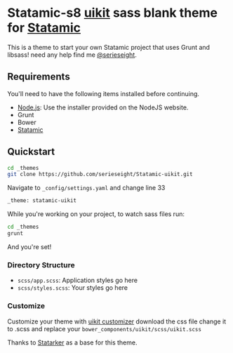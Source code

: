 # Statamic-s8 [uikit](http://getuikit.com/) sass blank theme for [Statamic](http://statamic.com) 

This is a theme to start your own Statamic project that uses Grunt and libsass!
need any help find me [@serieseight](http://twitter.com/serieseight).

## Requirements

You'll need to have the following items installed before continuing.

  * [Node.js](http://nodejs.org): Use the installer provided on the NodeJS website.
  * Grunt
  * Bower
  * [Statamic](http://statamic.com) 

## Quickstart

```bash
cd _themes
git clone https://github.com/serieseight/Statamic-uikit.git
```
Navigate to `_config/settings.yaml` and change line 33
```bash 
_theme: statamic-uikit
```

While you're working on your project, to watch sass files run:
```bash
cd _themes
grunt
```
And you're set!

### Directory Structure

  * `scss/app.scss`: Application styles go here
  * `scss/styles.scss`: Your styles go here


### Customize
Customize your theme with [uikit customizer](http://getuikit.com/docs/customizer.html) download the css file change it to .scss and replace your `bower_components/uikit/scss/uikit.scss`



Thanks to [Statarker](http://www.statamicthemes.com/themes) as a base for this theme.


